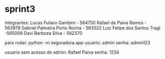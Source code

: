 # sprint3

integrantes:
Lucas Fuliaro Gambini - 564750
Rafael de Paiva Ramos - 563978
Gabriel Palmeira Porto Rocha - 563522
Luiz Felipe dos Santos Tragl -565009
Davi Barboza Silva - 562370


para rodar: python -m seguradora.app
usuario: admin
senha: admin123

usuario sem acesso de admin: Rafael Paiva
senha: 1234